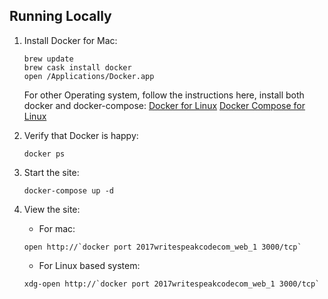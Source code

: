 ## Running Locally

1. Install Docker for Mac:

    ```
    brew update
    brew cask install docker
    open /Applications/Docker.app
    ```
    For other Operating system, follow the instructions here, install both docker and docker-compose:
    [Docker for Linux](https://docs.docker.com/engine/installation/linux/) 
    [Docker Compose for Linux](https://docs.docker.com/compose/install/)

2. Verify that Docker is happy:

    ```
    docker ps
    ```
3. Start the site:

    ```
    docker-compose up -d
    ```
4. View the site:

    * For mac:

    ```
    open http://`docker port 2017writespeakcodecom_web_1 3000/tcp`
    ```

    * For Linux based system:

    ```
    xdg-open http://`docker port 2017writespeakcodecom_web_1 3000/tcp`
    ```
